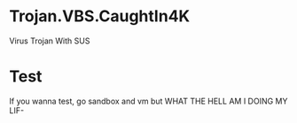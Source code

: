 # Trojan.VBS.CaughtIn4K
Virus Trojan With SUS
# Test
If you wanna test, go sandbox and vm but WHAT THE HELL AM I DOING MY LIF-
